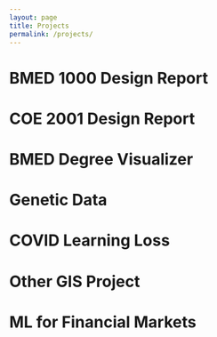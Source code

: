 ```yaml
---
layout: page
title: Projects
permalink: /projects/
---
```

# BMED 1000 Design Report

# COE 2001 Design Report

# BMED Degree Visualizer

# Genetic Data

# COVID Learning Loss

# Other GIS Project

# ML for Financial Markets
